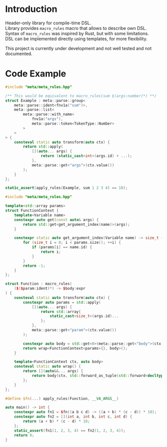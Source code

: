 # Introduction

Header-only library for compile-time DSL. <br/>
Library provides `macro_rules` macro that allows to describe own DSL. <br/>
Syntax of `macro_rules` was inspired by Rust, but with some limitations. <br/>
DSL can be implemented directly using templates, for more flexibility.

This project is currently under development and not well tested and not documented.

# Code Example

```c++
#include "meta/meta_rules.hpp"

/** This would be equivalent to macro_rules(sum $(args:number)*) **/
struct Example : meta::parse::group<
    meta::parse::ident<fnv1a("sum")>,
    meta::parse::list<
        meta::parse::with_name<
            fnv1a("args"),
            meta::parse::token<TokenType::Number>
        >
    >
> {
    consteval static auto transform(auto ctx) {
        return std::apply(
            [](auto... args) {
                return (static_cast<int>(args.id) + ...);
            },
            meta::parse::get<"args">(ctx.value())
        );
    }
};

static_assert(apply_rules(Example, sum 1 2 3 4) == 10);

```

```c++
#include "meta/meta_rules.hpp"

template<std::array params>
struct FunctionContext {
    template<Variable name>
    constexpr auto get(const auto& args) {
        return std::get<get_argument_index(name)>(args);
    }

    constexpr static auto get_argument_index(Variable name) -> size_t {
        for (size_t i = 0; i < params.size(); ++i) {
            if (params[i] == name.id) {
                return i;
            }
        }
        return -1;
    }
};

struct Function : macro_rules(
    ($($param:ident)*) -> $body:expr
) {
    consteval static auto transform(auto ctx) {
        constexpr auto params = std::apply(
            [](auto... args) {
                return std::array{
                    static_cast<size_t>(args.id)...
                };
            },
            meta::parse::get<"param">(ctx.value())
        );

        constexpr auto body = std::get<0>(meta::parse::get<"body">(ctx.value()));
        return wrap<FunctionContext<params>{}, body>();
    }

    template<FunctionContext ctx, auto body>
    consteval static auto wrap() {
        return [](auto&&... args) {
            return body(ctx, std::forward_as_tuple(std::forward<decltype(args)>(args)...));
        };
    }
};

#define $fn(...) apply_rules(Function, __VA_ARGS__)

auto main() -> int {
    constexpr auto fn1 = $fn((a b c d) -> ((a + b) * (c - d)) * 10);
    constexpr auto fn2 = [](int a, int b, int c, int d) {
        return (a + b) * (c - d) * 10;
    };
    static_assert(fn1(1, 2, 3, 4) == fn2(1, 2, 3, 4));
    return 0;
}
```